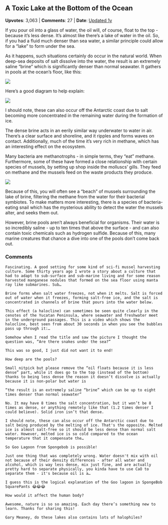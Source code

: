 ## A Toxic Lake at the Bottom of the Ocean
    
**Upvotes**: 3,063 | **Comments**: 27 | **Date**: [Updated 1y](https://www.quora.com/Are-there-lakes-under-the-sea/answer/Gary-Meaney)

If you pour oil into a glass of water, the oil will, of course, float to the top - because it’s less dense. It’s almost like there’s a lake of water in the oil. So, if you had a fluid much denser than sea water, a similar principle could allow for a “lake” to form under the sea.

As it happens, such situations certainly do occur in the natural world. When deep-sea deposits of salt dissolve into the water, the result is an extremely saline “brine” which is significantly denser than normal seawater. It gathers in pools at the ocean’s floor, like this:

![](https://qph.fs.quoracdn.net/main-qimg-7ac0675fab062e862aac36dde679f941-lq)

Here’s a good diagram to help explain:

![](https://qph.fs.quoracdn.net/main-qimg-d6de392ea5cb94da30c5a05b315bd96f-lq)

I should note, these can also occur off the Antarctic coast due to salt becoming more concentrated in the remaining water during the formation of ice.

The dense brine acts in an eerily similar way underwater to water in air. There’s a clear surface and shoreline, and it ripples and forms waves on contact. Additionally, much of the time it’s very rich in methane, which has an interesting effect on the ecosystem.

Many bacteria are methanotrophs - in simple terms, they “eat” methane. Furthermore, some of these have formed a close relationship with certain species of mussels, by setting up shop inside the molluscs’ gills. They feed on methane and the mussels feed on the waste products they produce.

![](https://qph.fs.quoracdn.net/main-qimg-38668a085ca2395292538b749267730a-lq)

Because of this, you will often see a “beach” of mussels surrounding the lake of brine, filtering the methane from the water for their bacterial symbiotes. To make matters more interesting, there is a species of bacteria-eating snail which has the mysterious ability to detect the water the mussels alter, and seeks them out.

However, brine pools aren’t always beneficial for organisms. Their water is so incredibly saline - up to ten times that above the surface - and can also contain toxic chemicals such as hydrogen sulfide. Because of this, many marine creatures that chance a dive into one of the pools don’t come back out.

### Comments

```
Fascinating. A good setting for some kind of sci-fi mussel harvesting culture. Some thirty years ago I wrote a story about a culture that had to adapt to sub-surface and sub-marine living and for some reason harvested manganese nodules that formed on the sea floor using manta ray like submarines. Sub…
```

```
Brine forms when salt water freezes, not when it melts. Salt is forced out of water when it freezes, forming salt-free ice, and the salt is concentrated in channels of brine that pours into the water below.
```

```
This effect (a halocline) can sometimes be seen quite clearly in the cenotes of the Yucatan Peninsula, where seawater and freshwater meet in the underground passages. This is a video which shows the halocline, best seen from about 30 seconds in when you see the bubbles pass up through it:…
```

```
Somehow when I read the title and saw the picture I thought the question was, “Are there snakes under the sea?”
```

```
This was so good, I just did not want it to end!
```

```
How deep are the pools?
```

```
Small nitpick but please remove the “oil floats because it is less dense” part, while it does go to the top (instead of the bottom) thanks to being less dense the reason it doesn’t dissolve is actually because it is non-polar but water is
```

```
“the result is an extremely saline “brine” which can be up to eight times denser than normal seawater”

No. It may have 8 times the salt concentration, but it won’t be 8 times as dense, or anything remotely like that (1.2 times denser I could believe). Solid iron isn’t that dense.
```

```
I should note, these can also occur off the Antarctic coast due to salt being produced by the melting of ice. That's the opposite. Melted ice is almost salt-free so it should be less dense than normal salt water. However, melted ice is so cold compared to the ocean temperature that it compensate the…
```

```
So Goo Lagoon from Spongebob is possible!
```

```
Just one thing that was completely wrong. Water doesn't mix with oil not because of their density differences - after all water and alcohol, which is way less dense, mix just fine, and are actually pretty hard to separate physically, you kinda have to use CaO to separate them - it's because oil is a…
```

```
I guess this is the logical explanation of the Goo lagoon in SpongeBob SquarePants 😂😂😂
```

```
How would it affect the human body?
```

```
Awesome, nature is so so amazing. Each day there’s something new to learn. Thanks for sharing this!
```

```
Gary Meaney, do these lakes also contains lots of halophiles?
```

